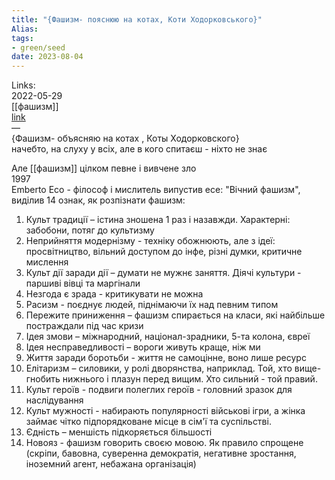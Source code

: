```yaml
---
title: "{Фашизм- пояснюю на котах, Коти Ходорковського}"
Alias: 
tags:
- green/seed
date: 2023-08-04
---
```

Links:  
2022-05-29  
[[фашизм]]  
[link](https://youtu.be/c_UWEnh00K8)  
—  
{Фашизм- объясняю на котах , Коты Ходорковского}  
начебто, на слуху у всіх, але в кого спитаєш - ніхто не знає

Але [[фашизм]] цілком певне і вивчене зло  
1997  
Emberto Eco - філософ і мислитель випустив есе: "Вічний фашизм", виділив 14 ознак, як розпізнати фашизм:

1. Культ традиції – істина зношена 1 раз і назавжди. Характерні: забобони, потяг до культизму
2. Неприйняття модернізму - техніку обожнюють, але з ідеї: просвітництво, вільний доступом до інфе, різні думки, критичне мислення
3. Культ дії заради дії – думати не мужнє заняття. Діячі культури - паршиві вівці та маргінали
4. Незгода є зрада - критикувати не можна
5. Расизм - поєднує людей, піднімаючи їх над певним типом
6. Пережите приниження – фашизм спирається на класи, які найбільше постраждали під час кризи
7. Ідея змови – міжнародний, націонал-зрадники, 5-та колона, євреї
8. Ідея несправедливості – вороги живуть краще, ніж ми
9. Життя заради боротьби - життя не самоцінне, воно лише ресурс
10. Елітаризм – силовики, у ролі дворянства, наприклад. Той, хто вище-гнобить нижнього і плазун перед вищим. Хто сильний - той правий.
11. Культ героїв - подвиги полеглих героїв - головний зразок для наслідування
12. Культ мужності - набирають популярності військові ігри, а жінка займає чітко підпорядковане місце в сім'ї та суспільстві.
13. Єдність – меншість підкоряється більшості
14. Новояз - фашизм говорить своєю мовою. Як правило спрощене (скріпи, бавовна, суверенна демократія, негативне зростання, іноземний агент, небажана організація)

